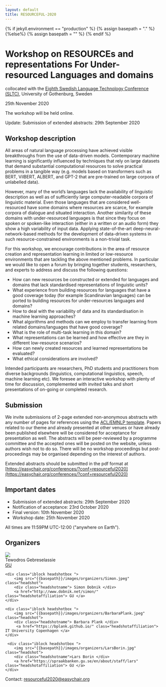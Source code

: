 ```yaml
---
layout: default
title: RESOURCEFUL-2020
---
```

{% if jekyll.environment  == "production" %}
        {% assign basepath = "." %}
        {%else%}
        {% assign basepath = "" %}
        {% endif %}

# Workshop on RESOURCEs and representations For Under-resourced Languages and domains

collocated with the [Eighth Swedish Language Technology Conference (SLTC)](https://spraakbanken.gu.se/en/sltc2020), University of Gothenburg, Sweden

25th November 2020

The workshop will be held online.


<div class="update">
        Update: <a>Submission of extended abstracts: 29th September 2020</a>
</div> 


## Workshop description

All areas of natural language processing have achieved visible breakthroughs from the use of data-driven models. Contemporary machine learning is significantly influenced by techniques that rely on large datasets that demand substantial computational resources to solve practical problems in a tangible way (e.g. models based on transformers such as BERT, VilBERT, ALBERT, and GPT-2 that are pre-trained on large corpora of unlabelled data). 

However, many of the world’s languages lack the availability of linguistic description as well as of sufficiently large computer-readable corpora of linguistic material. Even those languages that are considered well-resourced have some domains where resources are scarce, for example corpora of dialogue and situated interaction. Another similarity of these domains with under-resourced languages is that since they focus on spoken or spoken-like interaction (either in a written or an audio form) they show a high variability of input data. Applying state-of-the-art deep-neural-network-based methods for the development of data-driven systems in such resource-constrained environments is a non-trivial task.

For this workshop, we encourage contributions in the area of resource creation and representation learning in limited or low-resource environments that are tackling the above mentioned problems. In particular we would like to open a forum by bringing together students, researchers, and experts to address and discuss the following questions:

  - How can new resources be constructed or extended for languages and domains that lack standardised representations of linguistic units?
  - What experience from building resources for languages that have a good coverage today (for example Scandinavian languages) can be ported to building resources for under-resources languages and domains?
  -  How to deal with the variability of data and its standardisation in machine learning approaches?
  - What algorithms and methods can we employ to transfer learning from related domains/languages that have good coverage?
  - What is the role of multi-task learning in this domain?
  - What representations can be learned and how effective are they in different low-resource scenarios?
  - How can newly created resources and learned representations be evaluated?
  - What ethical considerations are involved?

Intended participants are researchers, PhD students and practitioners from diverse backgrounds (linguistics, computational linguistics, speech, machine learning etc). We foresee an interactive workshop with plenty of time for discussion, complemented with invited talks and short presentations of on-going or completed research.


## Submission

We invite submissions of 2-page extended non-anonymous abstracts with any number of pages for references using the [ACL/EMNLP template](https://2020.emnlp.org/files/emnlp2020-templates.zip). Papers related to our theme and already presented at other venues or have already been published elsewhere will be considered for acceptance for presentation as well. The abstracts will be peer-reviewed by a programme committee and the accepted ones will be posted on the website, unless authors wish not to do so. There will be no workshop proceedings but post-proceedings may be organised depending on the interest of authors.

Extended abstracts should be submitted in the pdf format at [https://easychair.org/conferences/?conf=resourceful2020](https://easychair.org/conferences/?conf=resourceful2020)


## Important dates

 - Submission of extended abstracts: 29th September 2020
 - Notification of acceptance: 23rd October 2020
 - Final version: 10th November 2020
 - Workshop date: 25th November 2020

All times are 11:59PM UTC-12:00 ("anywhere on Earth").


## Organizers

<div>
    <div class="iblock headshotbox "> 
        <img src="{{basepath}}/images/organizers/tewodros.jpg" class="headshot">
        <div class="headshotname"> Tewodros Gebreselassie </div>
            <a href="https://clasp.gu.se/about/people/tewodros-gebreselassie" class="headshotaffiliation"> GU</a>
    </div>

    <div class="iblock headshotbox "> 
        <img src="{{basepath}}/images/organizers/Simon.jpeg" class="headshot">
        <div class="headshotname"> Simon Dobnik </div>
        <a href="http://www.dobnik.net/simon/" class="headshotaffiliation"> GU </a> 
    </div>
    
    <div class="iblock headshotbox "> 
        <img src="{{basepath}}/images/organizers/BarbaraPlank.jpeg" class="headshot">
        <div class="headshotname"> Barbara Plank </div>
         <a href="https://bplank.github.io/" class="headshotaffiliation"> IT University Copenhagen </a>
    </div>

     <div class="iblock headshotbox ">  
        <img src="{{basepath}}/images/organizers/LarsBorin.jpg" class="headshot">
        <div class="headshotname">Lars Borin </div>
        <a href="https://spraakbanken.gu.se/en/about/staff/lars" class="headshotaffiliation"> GU </a> 
    </div> 
</div>

Contact: [resourceful2020@easychair.org](mailto:resourceful2020@easychair.org)
